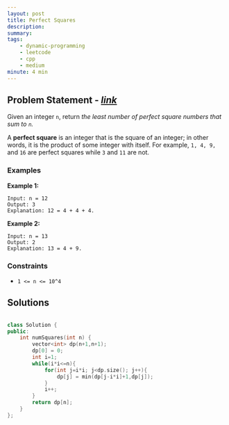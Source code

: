 ```yaml
---
layout: post
title: Perfect Squares
description: 
summary: 
tags:
    - dynamic-programming
    - leetcode
    - cpp
    - medium
minute: 4 min
---
```


## Problem Statement - [*link*](https://leetcode.com/problems/perfect-squares/)
Given an integer `n`, return *the least number of perfect square numbers that sum to `n`.*

A **perfect square** is an integer that is the square of an integer; in other words, it is the product of some integer with itself. For example, `1, 4, 9,` and `16` are perfect squares while `3` and `11` are not.

### Examples

**Example 1:**  
```
Input: n = 12
Output: 3
Explanation: 12 = 4 + 4 + 4.
```

**Example 2:**  
```
Input: n = 13
Output: 2
Explanation: 13 = 4 + 9.
```

### Constraints
+ `1 <= n <= 10^4`


## Solutions

```cpp

class Solution {
public:
    int numSquares(int n) {
        vector<int> dp(n+1,n+1);
        dp[0] = 0;
        int i=1;
        while(i*i<=n){
            for(int j=i*i; j<dp.size(); j++){
                dp[j] = min(dp[j-i*i]+1,dp[j]);
            }
            i++;
        }
        return dp[n];
    }
};

```
